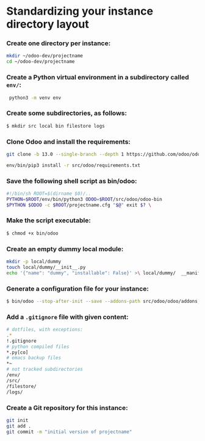 # Standardizing your instance directory layout

### Create one directory per instance:

```bash
mkdir ~/odoo-dev/projectname
cd ~/odoo-dev/projectname
```

### Create a Python virtual environment in a subdirectory called `env/`:
```bash
 python3 -m venv env
```

### Create some subdirectories, as follows:

```bash
$ mkdir src local bin filestore logs
```

### Clone Odoo and install the requirements:
```bash
git clone -b 13.0 --single-branch --depth 1 https://github.com/odoo/odoo.git src/odoo
```

```bash
env/bin/pip3 install -r src/odoo/requirements.txt
```

### Save the following shell script as bin/odoo:
```bash
#!/bin/sh ROOT=$(dirname $0)/..
PYTHON=$ROOT/env/bin/python3 ODOO=$ROOT/src/odoo/odoo-bin
$PYTHON $ODOO -c $ROOT/projectname.cfg "$@" exit $? \
```

### Make the script executable:
```bash
$ chmod +x bin/odoo
```

### Create an empty dummy local module:
```bash
mkdir -p local/dummy
touch local/dummy/__init__.py
echo '{"name": "dummy", "installable": False}' >\ local/dummy/  __manifest__.py
```

### Generate a configuration file for your instance:
```bash
$ bin/odoo --stop-after-init --save --addons-path src/odoo/odoo/addons,src/odoo/addons,local --data-dir filestore
```

### Add a `.gitignore` file with given content:
```bash
# dotfiles, with exceptions:
.*
!.gitignore
# python compiled files
*.py[co]
# emacs backup files
*~
# not tracked subdirectories
/env/
/src/
/filestore/
/logs/
```

### Create a Git repository for this instance:
 ```bash
git init
git add .
git commit -m "initial version of projectname"
```